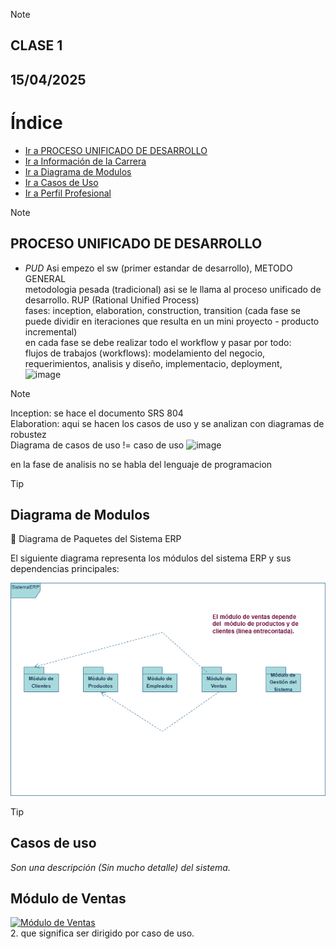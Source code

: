 
> [!NOTE]
> ## CLASE 1
> ## 15/04/2025

# Índice

- [Ir a PROCESO UNIFICADO DE DESARROLLO](#proceso-unificado-de-desarrollo)
- [Ir a Información de la Carrera](#información-de-la-carrera)
- [Ir a Diagrama de Modulos](#diagrama-de-modulos)
- [Ir a Casos de Uso](#casos-de-uso)
- [Ir a Perfil Profesional](#perfil-profesional)


> [!NOTE]
> ## PROCESO UNIFICADO DE DESARROLLO
> - *PUD* Asi empezo el sw (primer estandar de desarrollo), METODO GENERAL <br>
> metodologia pesada (tradicional) asi se le llama al proceso unificado de desarrollo.                             RUP (Rational Unified Process) <br>
> fases: inception, elaboration, construction, transition (cada fase se puede dividir en iteraciones que resulta en un mini proyecto - producto incremental) <br>
> en cada fase se debe realizar todo el workflow y pasar por todo: <br>
> flujos de trabajos (workflows): modelamiento del negocio, requerimientos, analisis y diseño, implementacio, deployment,  <br>
![image](https://github.com/user-attachments/assets/86242da9-1f92-40b1-b181-24f9e7e8b6df)

> [!NOTE]
> Inception: se hace el documento SRS 804 <br>
> Elaboration: aqui se hacen los casos de uso y se analizan con diagramas de robustez  <br>
> Diagrama de casos de uso != caso de uso
![image](https://github.com/user-attachments/assets/55700b8d-4c5a-407d-8181-51753d3a1017)

en la fase de analisis no se habla del lenguaje de programacion

> [!TIP]
> ## Diagrama de Modulos
>  🧩 Diagrama de Paquetes del Sistema ERP
>
> El siguiente diagrama representa los módulos del sistema ERP y sus dependencias principales:
>
> ![Diagrama de paquetes](docs/diagrama-paquetes.png) <br>

> [!TIP]
> ## Casos de uso
> *Son una descripción (Sin mucho detalle) del sistema.*
>
> ## Módulo de Ventas
> 
> [![Módulo de Ventas](docs/modulo-ventas.png)](docs/casos-uso-ventas.png)  
> 2. 
que significa ser dirigido por caso de uso.



